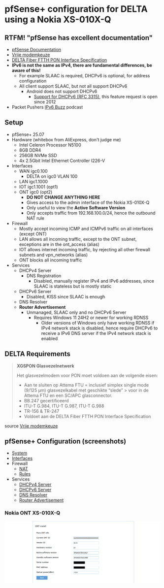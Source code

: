 # pfSense+ configuration for DELTA using a Nokia XS-010X-Q

## RTFM! "pfSense has excellent documentation"
* [pfSense Documentation](https://docs.netgate.com/pfsense/en/latest/)
* [Vrije modemkeuze](https://www.delta.nl/klantenservice/vrije-modemkeuze/)
* [DELTA Fiber FTTH PON Interface Specification](https://www.delta.nl/media/12gp0gk4/deltafiber_vrijemodemkeuze_pon-v1-2.pdf)
* **IPv6 is not the same as IPv4, there are fundamental differences, be aware of this!**
    * For example SLAAC is required, DHCPv6 is optional, for address configuration
  * All client support SLAAC, but not all support DHCPv6
    * Android does not support DHCPv6
        * [Support for DHCPv6 (RFC 3315)](https://issuetracker.google.com/issues/36949085?pli=1), this feature request is open since 2012
* Packet Pushers [IPv6 Buzz](https://packetpushers.net/podcast/ipv6-buzz/) podcast

## Setup
* pfSense+ 25.07
* Hardware (whitebox from AliExpress, don't judge me)
    * Intel Celeron Processor N5100
    * 8GB DDR4
    * 256GB NVMe SSD
    * 4x 2.5Gbit Intel Ethernet Controller I226-V
* Interfaces
    * WAN igc0.100
        * DELTA on igc0 VLAN 100
    * LAN igc1.1000
    * IOT igc1.1001 (opt1)
    * ONT igc0 (opt2)
        * **DO NOT CHANGE ANYTHING HERE**
        * Gives access to the admin interface of the Nokia XS-010X-Q
        * Only useful to view the **Active Software Version**
        * Only accepts traffic from 192.168.100.0/24, hence the outbound NAT rule
* Firewall
    * Mostly accept incoming ICMP and ICMPv6 traffic on all interfaces (except ONT)
    * LAN allows all incoming traffic, except to the ONT subnet, exceptions are in the ont_access (alias)
    * IOT allows internet incoming traffic, by rejecting all other firewall subnets and vpn_networks (alias)
    * ONT blocks all incoming traffic
* Services
    * DHCPv4 Server
        * DNS Registration
            * Disabled, manually register IPv4 and IPv6 addresses, since SLAAC is stateless but is mostly static
    * DHCPv6 Server
        * Disabled, KISS since SLAAC is enough
    * DNS Resolver
    * **Router Advertisement**
        * Unmanaged, SLAAC only and no DHCPv6 Server
            * Requires Windows 11 24H2 or newer for working RDNSS
                * Older versions of Windows only have working RDNSS if IPv4 network stack is disabled, hence require DHCPv6 to receive a IPv6 DNS server if the IPv4 network stack is enabled

## DELTA Requirements

> **XGSPON Glasvezelnetwerk**
> 
> Het glasvezelmodem voor PON moet voldoen aan de volgende eisen:
> 
> * Aan te sluiten op Attema FTU = inclusief simplex single mode (9/125 µm) glasvezelkabel met geschikte “slede” > voor in de Attema FTU en een SC/APC glasconnector.
> * BB.247 gecertificeerd
> * ITU-T G.984, ITU-T G.987, ITU-T G.988
> * TR-156 & TR-247
> * Voldoet aan de DELTA Fiber FTTH PON Interface Specification

source [Vrije modemkeuze](https://www.delta.nl/klantenservice/vrije-modemkeuze/)

## pfSense+ Configuration (screenshots)
* [System](SYSTEM.md)
* [Interfaces](INTERFACES.md)
* Firewall
    * [NAT](FIREWALL_NAT.md)
    * [Rules](FIREWALL_RULES.md)
* Services
    * [DHCPv4 Server](SERVICES_DHCPv4.md)
    * [DHCPv6 Server](SERVICES_DHCPv6.md)
    * [DNS Resolver](SERVICES_DNS.md)
    * [Router Advertisement](SERVICES_RA.md)

### Nokia ONT XS-010X-Q
![ont](/assets/images/Nokia_XS-010X-Q.png)